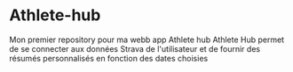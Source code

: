 # Athlete-hub
Mon premier repository pour ma webb app Athlete hub
Athlete Hub permet de se connecter aux données Strava de l'utilisateur et de fournir des résumés personnalisés en fonction des dates choisies 
